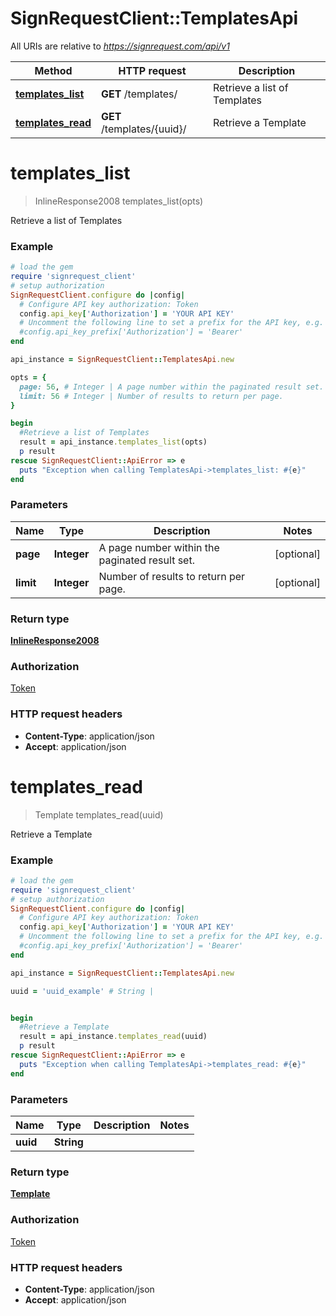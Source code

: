 # SignRequestClient::TemplatesApi

All URIs are relative to *https://signrequest.com/api/v1*

Method | HTTP request | Description
------------- | ------------- | -------------
[**templates_list**](TemplatesApi.md#templates_list) | **GET** /templates/ | Retrieve a list of Templates
[**templates_read**](TemplatesApi.md#templates_read) | **GET** /templates/{uuid}/ | Retrieve a Template


# **templates_list**
> InlineResponse2008 templates_list(opts)

Retrieve a list of Templates



### Example
```ruby
# load the gem
require 'signrequest_client'
# setup authorization
SignRequestClient.configure do |config|
  # Configure API key authorization: Token
  config.api_key['Authorization'] = 'YOUR API KEY'
  # Uncomment the following line to set a prefix for the API key, e.g. 'Bearer' (defaults to nil)
  #config.api_key_prefix['Authorization'] = 'Bearer'
end

api_instance = SignRequestClient::TemplatesApi.new

opts = { 
  page: 56, # Integer | A page number within the paginated result set.
  limit: 56 # Integer | Number of results to return per page.
}

begin
  #Retrieve a list of Templates
  result = api_instance.templates_list(opts)
  p result
rescue SignRequestClient::ApiError => e
  puts "Exception when calling TemplatesApi->templates_list: #{e}"
end
```

### Parameters

Name | Type | Description  | Notes
------------- | ------------- | ------------- | -------------
 **page** | **Integer**| A page number within the paginated result set. | [optional] 
 **limit** | **Integer**| Number of results to return per page. | [optional] 

### Return type

[**InlineResponse2008**](InlineResponse2008.md)

### Authorization

[Token](../README.md#Token)

### HTTP request headers

 - **Content-Type**: application/json
 - **Accept**: application/json



# **templates_read**
> Template templates_read(uuid)

Retrieve a Template



### Example
```ruby
# load the gem
require 'signrequest_client'
# setup authorization
SignRequestClient.configure do |config|
  # Configure API key authorization: Token
  config.api_key['Authorization'] = 'YOUR API KEY'
  # Uncomment the following line to set a prefix for the API key, e.g. 'Bearer' (defaults to nil)
  #config.api_key_prefix['Authorization'] = 'Bearer'
end

api_instance = SignRequestClient::TemplatesApi.new

uuid = 'uuid_example' # String | 


begin
  #Retrieve a Template
  result = api_instance.templates_read(uuid)
  p result
rescue SignRequestClient::ApiError => e
  puts "Exception when calling TemplatesApi->templates_read: #{e}"
end
```

### Parameters

Name | Type | Description  | Notes
------------- | ------------- | ------------- | -------------
 **uuid** | **String**|  | 

### Return type

[**Template**](Template.md)

### Authorization

[Token](../README.md#Token)

### HTTP request headers

 - **Content-Type**: application/json
 - **Accept**: application/json




